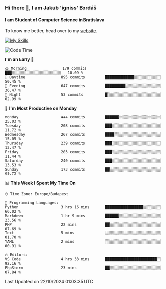 ### Hi there 👋, I am Jakub 'igniss' Bordáš

#### I am Student of Computer Science in Bratislava
To know me better, head over to my [website](https://bordas.sk).

[![My Skills](https://skillicons.dev/icons?i=js,html,css,figma,svelte,java,kotlin,python,postgresql,typescript,nest,nodejs)](https://bordas.sk)


<!--START_SECTION:waka-->
![Code Time](http://img.shields.io/badge/Code%20Time-1%2C549%20hrs%208%20mins-blue)

**I'm an Early 🐤** 

```text
🌞 Morning                179 commits         ███░░░░░░░░░░░░░░░░░░░░░░   10.09 % 
🌆 Daytime                895 commits         █████████████░░░░░░░░░░░░   50.45 % 
🌃 Evening                647 commits         █████████░░░░░░░░░░░░░░░░   36.47 % 
🌙 Night                  53 commits          █░░░░░░░░░░░░░░░░░░░░░░░░   02.99 % 
```
📅 **I'm Most Productive on Monday** 

```text
Monday                   444 commits         ██████░░░░░░░░░░░░░░░░░░░   25.03 % 
Tuesday                  208 commits         ███░░░░░░░░░░░░░░░░░░░░░░   11.72 % 
Wednesday                267 commits         ████░░░░░░░░░░░░░░░░░░░░░   15.05 % 
Thursday                 239 commits         ███░░░░░░░░░░░░░░░░░░░░░░   13.47 % 
Friday                   203 commits         ███░░░░░░░░░░░░░░░░░░░░░░   11.44 % 
Saturday                 240 commits         ███░░░░░░░░░░░░░░░░░░░░░░   13.53 % 
Sunday                   173 commits         ██░░░░░░░░░░░░░░░░░░░░░░░   09.75 % 
```


📊 **This Week I Spent My Time On** 

```text
🕑︎ Time Zone: Europe/Budapest

💬 Programming Languages: 
Python                   3 hrs 16 mins       █████████████████░░░░░░░░   66.02 % 
Markdown                 1 hr 9 mins         ██████░░░░░░░░░░░░░░░░░░░   23.56 % 
PHP                      22 mins             ██░░░░░░░░░░░░░░░░░░░░░░░   07.69 % 
Text                     5 mins              ░░░░░░░░░░░░░░░░░░░░░░░░░   01.70 % 
YAML                     2 mins              ░░░░░░░░░░░░░░░░░░░░░░░░░   00.91 % 

🔥 Editors: 
VS Code                  4 hrs 33 mins       ███████████████████████░░   92.16 % 
PhpStorm                 23 mins             ██░░░░░░░░░░░░░░░░░░░░░░░   07.84 % 
```


 Last Updated on 22/10/2024 01:03:35 UTC
<!--END_SECTION:waka-->
